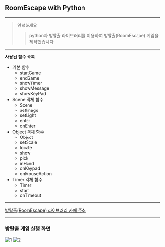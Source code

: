 ## RoomEscape with Python

----------------------------

> 안녕하세요 
>> python과 방탈출 라이브러리를 이용하여 방탈출(RoomEscape) 게임을 제작했습니다

----------------------------


**사용된 함수 목록**

* 기본 함수
  * startGame
  * endGame
  * showTimer
  * showMessage
  * showKeyPad
* Scene 객체 함수
  * Scene
  * setImage
  * setLight
  * enter
  * onEnter
* Object 객체 함수
  * Object
  * setScale
  * locate
  * show
  * pick
  * inHand
  * onKeypad
  * onMouseAction
* Timer 객체 함수
  * Timer
  * start
  * onTimeout

----------------------------

[방탈출(RoomEscape) 라이브러리 카페 주소](https://cafe.naver.com/bangtal)

----------------------------

### 방탈출 게임 실행 화면


![1](https://user-images.githubusercontent.com/71479783/93558622-cf926d00-f9b8-11ea-9bfd-50c8cb3d4ca1.png)
![2](https://user-images.githubusercontent.com/71479783/93558746-184a2600-f9b9-11ea-8d3b-bffc007ae23f.png)

